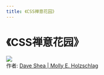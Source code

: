 ```yaml
---
title: 《CSS禅意花园》
---
```

# 《CSS禅意花园》
![](https://img3.doubanio.com/view/subject/l/public/s2406764.jpg)  
作者: [Dave Shea | Molly E. Holzschlag]()